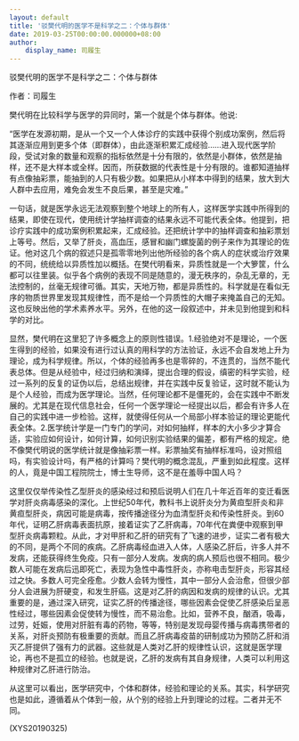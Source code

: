 ```yaml
---
layout: default
title: '驳樊代明的医学不是科学之二：个体与群体'
date: 2019-03-25T00:00:00.000000+08:00
author:
    display_name: 司履生
---
```


驳樊代明的医学不是科学之二：个体与群体

作者：司履生

樊代明在比较科学与医学的异同时，第一个就是个体与群体。他说:

“医学在发源初期，是从一个又一个人体诊疗的实践中获得个别成功案例，然后将其逐渐应用到更多个体（即群体），由此逐渐积累汇成经验……进入现代医学阶段，受试对象的数量和观察的指标依然是十分有限的，依然是小群体，依然是抽样，还不是大样本或全样。因而，所获数据的代表性是十分有限的。谁都知道抽样有点像抽彩票，能抽到的人只有极少数。如果把从小样本中得到的结果，放大到大人群中去应用，难免会发生不良后果，甚至是灾难。”

一句话，就是医学永远无法观察到整个地球上的所有人，这样医学实践中所得到的结果，即使在现代，使用统计学抽样调查的结果永远不可能代表全体。他提到，把诊疗实践中的成功案例积累起来，汇成经验。还把统计学中的抽样调查和抽彩票划上等号。然后，又举了肝炎，高血压，感冒和幽门螺旋菌的例子来作为其理论的佐证。他对这几个病的叙述只是孤零零地列出他所经验的各个病人的症状或治疗效果的不同，统统给以异质性加以概括。在樊代明看来，异质性就是一个大箩筐，什么都可以往里装。似乎各个病例的表现不同是随意的，漫无秩序的，杂乱无章的，无法控制的，丝毫无规律可循。其实，天地万物，都是异质性的。科学就是在看似无序的物质世界里发现其规律性，而不是给一个异质性的大帽子来掩盖自己的无知。这也反映出他的学术素养水平。另外，在他的这一段叙述中，并未见到他提到和科学的对比。

显然，樊代明在这里犯了许多概念上的原则性错误。1.经验绝对不是理论，一个医生得到的经验，如果没有进行过认真的用科学的方法验证，永远不会自发地上升为理论，成为科学规律。所以，个体的经验再多也是零碎的，不连贯的，当然不能代表总体。但是从经验中，经过归纳和演绎，提出合理的假设，缜密的科学实验，经过一系列的反复的证伪以后，总结出规律，并在实践中反复验证，这时就不能认为是个人经验，而成为医学理论。当然，任何理论都不是僵死的，会在实践中不断发展的。尤其是在现代信息社会，任何一个医学理论一经提出以后，都会有许多人在自己的实践中进一步检验。这样，就使得任何从一个局部小样本验证的理论更能代表全体。2.医学统计学是一门专门的学问，对如何抽样，样本的大小多少才算合适，实验应如何设计，如何计算，如何识别实验结果的偏差，都有严格的规定。绝不像樊代明说的医学统计就是像抽彩票一样。彩票抽奖有抽样标准吗，设对照组吗，有实验设计吗，有严格的计算吗？樊代明的概念混乱，严重到如此程度。这样的人，竟是中国工程院院士，博士生导师，这不是在羞辱中国人吗？

这里仅仅举传染性乙型肝炎的感染经过和预后说明人们在几十年近百年的变迁看医学对肝炎病毒感染的深化。上世纪50年代，教科书上说肝炎分为黄疸型肝炎和非黄疸型肝炎，病因可能是病毒，按传播途径分为血清型肝炎和传染性肝炎。到60年代，证明乙肝病毒表面抗原，接着证实了乙肝病毒，70年代在粪便中观察到甲型肝炎病毒颗粒。从此，才对甲肝和乙肝的研究有了飞速的进步，证实二者有极大的不同，是两个不同的疾病。乙肝病毒经血进入人体，人感染乙肝后，许多人并不发病，还能获得终生免疫。只有一部分人发病。发病的病人预后也很不相同。极少数人可能在发病后迅即死亡，表现为急性中毒性肝炎，亦称电击型肝炎，形容其经过之快。多数人可完全痊愈。少数人会转为慢性，其中一部分人会治愈，但很少部分人会进展为肝硬变，和发生肝癌。这是对乙肝的病因和发病的规律的认识。尤其重要的是，通过深入研究，证实乙肝的传播途径，哪些因素会促使乙肝感染后呈恶性经过，哪些因素会促使转为慢性，而不易治愈。比如，营养不良，酗酒，吸毒，过劳，妊娠，使用对肝脏有毒的药物，等等，特别是发现母婴传播与病毒携带者的关系，对肝炎预防有极重要的贡献。而且乙肝病毒疫苗的研制成功为预防乙肝和消灭乙肝提供了强有力的武器。这些就是人类对乙肝的规律性认识，这就是医学理论，再也不是孤立的经验。也就是说，乙肝的发病有其自身规律，人类可以利用这种规律对乙肝进行防治。

从这里可以看出，医学研究中，个体和群体，经验和理论的关系。其实，科学研究也是如此，遵循着从个体到一般，从个别的经验上升到理论的过程。二者并无不同。

(XYS20190325)

